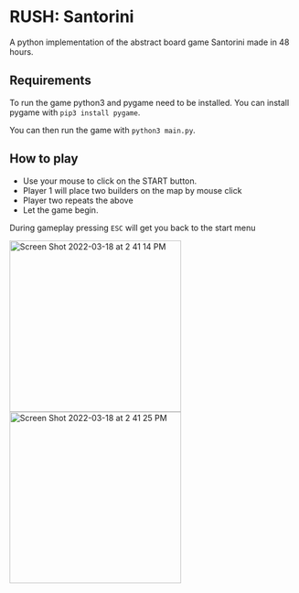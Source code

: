# RUSH: Santorini
A python implementation of the abstract board game Santorini made in 48 hours.

## Requirements
To run the game python3 and pygame need to be installed. You can install pygame with `pip3 install pygame`.

You can then run the game with `python3 main.py`.

## How to play
- Use your mouse to click on the START button.
- Player 1 will place two builders on the map by mouse click
- Player two repeats the above
- Let the game begin.

During gameplay pressing `ESC` will get you back to the start menu

<img width="300" alt="Screen Shot 2022-03-18 at 2 41 14 PM" src="https://user-images.githubusercontent.com/77061872/159004851-d7501173-3c4d-4c89-929c-0060c3b2feb3.png"> <img width="300" alt="Screen Shot 2022-03-18 at 2 41 25 PM" src="https://user-images.githubusercontent.com/77061872/159004967-359e039a-d441-4e97-a4f1-365af8fd342a.png">

